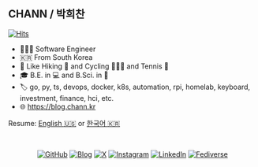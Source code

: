 ## CHANN / 박희찬

[![Hits](https://hits.seeyoufarm.com/api/count/incr/badge.svg?url=https%3A%2F%2Fgithub.com%2Fchannprj)](https://hits.seeyoufarm.com)

- 👨🏻‍💻 Software Engineer
- 🇰🇷 From South Korea
- 🥰 Like Hiking 🥾 and Cycling 🚴🏻‍♂️ and Tennis 🎾
- 🎓 B.E. in 💻 and B.Sci. in 🧠
- 🏷 go, py, ts, devops, docker, k8s, automation, rpi, homelab, keyboard, investment, finance, hci, etc. 
- 🌐 https://blog.chann.kr

Resume: [English :us:](https://resume.chann.kr/en) or [한국어 :kr:](https://resume.chann.kr/ko)

<br />
<p align="center">
  <a href="https://github.com/channprj"><img src="https://img.shields.io/github/followers/channprj.svg?label=GitHub&style=social" alt="GitHub"></a>
  <a href="https://blog.chann.kr"><img src="https://img.shields.io/badge/blog-blog.chann.kr-202020.svg" alt="Blog" /></a>
  <a href="https://x.com/channprj"><img src="https://img.shields.io/badge/X-channprj-000000.svg?style=flat&logo=x" alt="X" /></a>
  <a href="https://instagram.com/channprj"><img src="https://img.shields.io/badge/Instagram-channprj-e1306c.svg?style=flat&logo=instagram" alt="Instagram" /></a>
  <a href="https://kr.linkedin.com/in/channprj"><img src="https://img.shields.io/badge/LinkedIn-channprj-0077b5.svg?style=flat&logo=linkedin" alt="LinkedIn" /></a>
  <a href="https://mastodon.social/@chann"><img src="https://fedi-badge.deno.dev/@chann@mastodon.social/followers.svg" alt="Fediverse" /></a>
</p>

<p align="center">
  <!--
  <a href="https://github.com/anuraghazra/github-readme-stats">
    <img align="left" src="https://github-readme-stats.vercel.app/api?username=channprj&count_private=true&show_icons=true" />
  </a>
  -->
  <!--
  <a href="https://github.com/anuraghazra/github-readme-stats">
    <img align="left" src="https://github-readme-stats.vercel.app/api/top-langs/?username=channprj&layout=compact&count_private=true&hide=css,html,vim script" />
  </a>
  -->
</p>
